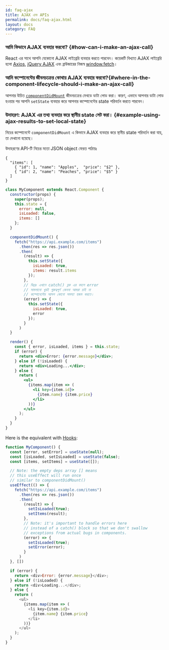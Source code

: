 ```yaml
---
id: faq-ajax
title: AJAX এবং APIs
permalink: docs/faq-ajax.html
layout: docs
category: FAQ
---
```


### আমি কিভাবে AJAX ব্যবহার করবো? {#how-can-i-make-an-ajax-call}

React এর সাথে আপনি যেকোনো AJAX লাইব্রেরি ব্যবহার করতে পারবেন। কয়েকটি বিখ্যাত AJAX লাইব্রেরি হলো [Axios](https://github.com/axios/axios), [jQuery AJAX](https://api.jquery.com/jQuery.ajax/) এবং ব্রাউজারের নিজস্ব [window.fetch](https://developer.mozilla.org/en-US/docs/Web/API/Fetch_API)।

### আমি কম্পোনেন্টের জীবনচক্রের কোথায় AJAX ব্যবহার করবো?{#where-in-the-component-lifecycle-should-i-make-an-ajax-call}

আপনার উচিত [`componentDidMount`](/docs/react-component.html#mounting) জীবনচক্রের মেথডে ডাটা লোড করা। কারণ, এভাবে আপনার ডাটা লোড হওয়ার পর আপনি `setState` ব্যবহার করে আপনার কম্পোনেন্টের state পরিবর্তন করতে পারবেন।

### উদাহরণ: AJAX এর তথ্য ব্যবহার করে স্থানীয় state সেট করা। {#example-using-ajax-results-to-set-local-state}

নিচের কম্পোনেন্টে `componentDidMount` এ কিভাবে AJAX ব্যবহার করে স্থানীয় state পরিবর্তন করা যায়, তা দেখানো হয়েছে।

উদাহরণের API-টি নিচের মতো JSON object ফেরত পাঠায়ঃ

```
{
  "items": [
    { "id": 1, "name": "Apples",  "price": "$2" },
    { "id": 2, "name": "Peaches", "price": "$5" }
  ] 
}
```

```jsx
class MyComponent extends React.Component {
  constructor(props) {
    super(props);
    this.state = {
      error: null,
      isLoaded: false,
      items: []
    };
  }

  componentDidMount() {
    fetch("https://api.example.com/items")
      .then(res => res.json())
      .then(
        (result) => {
          this.setState({
            isLoaded: true,
            items: result.items
          });
        },
        // বিঃদ্রঃ এখানে catch() ব্লক এর বদলে error
        // সামলানো খুবই গুরুত্বপূর্ণ কেননা আমরা চাই না
        // কম্পোনেন্টের আসল কোনো সমস্যা হজম করতে।
        (error) => {
          this.setState({
            isLoaded: true,
            error
          });
        }
      )
  }

  render() {
    const { error, isLoaded, items } = this.state;
    if (error) {
      return <div>Error: {error.message}</div>;
    } else if (!isLoaded) {
      return <div>Loading...</div>;
    } else {
      return (
        <ul>
          {items.map(item => (
            <li key={item.id}>
              {item.name} {item.price}
            </li>
          ))}
        </ul>
      );
    }
  }
}
```

Here is the equivalent with [Hooks](https://reactjs.org/docs/hooks-intro.html): 

```js
function MyComponent() {
  const [error, setError] = useState(null);
  const [isLoaded, setIsLoaded] = useState(false);
  const [items, setItems] = useState([]);

  // Note: the empty deps array [] means
  // this useEffect will run once
  // similar to componentDidMount()
  useEffect(() => {
    fetch("https://api.example.com/items")
      .then(res => res.json())
      .then(
        (result) => {
          setIsLoaded(true);
          setItems(result);
        },
        // Note: it's important to handle errors here
        // instead of a catch() block so that we don't swallow
        // exceptions from actual bugs in components.
        (error) => {
          setIsLoaded(true);
          setError(error);
        }
      )
  }, [])

  if (error) {
    return <div>Error: {error.message}</div>;
  } else if (!isLoaded) {
    return <div>Loading...</div>;
  } else {
    return (
      <ul>
        {items.map(item => (
          <li key={item.id}>
            {item.name} {item.price}
          </li>
        ))}
      </ul>
    );
  }
}
```
